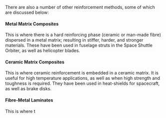 There are also a number of other reinforcement methods, some of which are discussed below:
#### Metal Matrix Composites
This is where there is a hard reinforcing phase (ceramic or man-made fibre) dispersed in a metal matrix; resulting in stiffer, harder, and stronger materials.
These have been used in fuselage struts in the Space Shuttle Orbiter, as well as helicopter blades.
#### Ceramic Matrix Composites
This is where ceramic reinforcement is embedded in a ceramic matrix. It is useful for high temperature applications, as well as when high strength and toughness is required.
They have been used in heat-shields for spacecraft, as well as brake disks.
#### Fibre-Metal Laminates
This is where t
